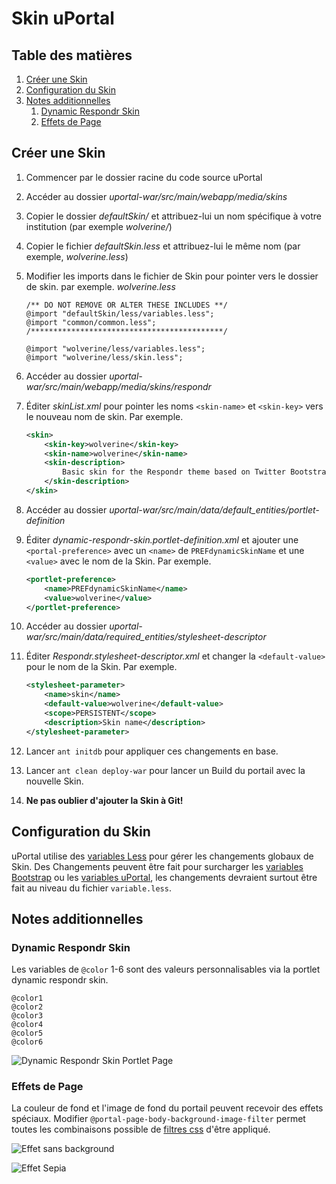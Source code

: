 # Skin uPortal

## Table des matières

1.  [Créer une Skin](#créer-une-skin)
2.  [Configuration du Skin](#configuration-du-skin)
3.  [Notes additionnelles](#notes-additionnelles)
    1.  [Dynamic Respondr Skin](#dynamic-respondr-skin)
    2.  [Effets de Page](#effets-de-page)

## Créer une Skin

1.  Commencer par le dossier racine du code source uPortal
2.  Accéder au dossier *uportal-war/src/main/webapp/media/skins*
3.  Copier le dossier *defaultSkin/* et attribuez-lui un nom spécifique à votre institution (par exemple *wolverine/*)
4.  Copier le fichier *defaultSkin.less* et attribuez-lui le même nom (par exemple, *wolverine.less*)
5.  Modifier les imports dans le fichier de Skin pour pointer vers le dossier de skin. par exemple. *wolverine.less*

    ``` less
    /** DO NOT REMOVE OR ALTER THESE INCLUDES **/
    @import "defaultSkin/less/variables.less";
    @import "common/common.less";
    /*******************************************/

    @import "wolverine/less/variables.less";
    @import "wolverine/less/skin.less";
    ```

6.  Accéder au dossier *uportal-war/src/main/webapp/media/skins/respondr*
7.  Éditer *skinList.xml* pour pointer les noms `<skin-name>` et `<skin-key>` vers le nouveau nom de skin. Par exemple.

    ``` xml
    <skin>
        <skin-key>wolverine</skin-key>
        <skin-name>wolverine</skin-name>
        <skin-description>
            Basic skin for the Respondr theme based on Twitter Bootstrap and Responsive Design
        </skin-description>
    </skin>
    ```

8.  Accéder au dossier *uportal-war/src/main/data/default_entities/portlet-definition*
9.  Éditer *dynamic-respondr-skin.portlet-definition.xml* et ajouter une `<portal-preference>` avec un `<name>` de `PREFdynamicSkinName` et une `<value>` avec le nom de la Skin. Par exemple.

    ``` xml
    <portlet-preference>
        <name>PREFdynamicSkinName</name>
        <value>wolverine</value>
    </portlet-preference>
    ```

10. Accéder au dossier *uportal-war/src/main/data/required_entities/stylesheet-descriptor*
11. Éditer *Respondr.stylesheet-descriptor.xml* et changer la `<default-value>` pour le nom de la Skin. Par exemple. 

    ``` xml
    <stylesheet-parameter>
        <name>skin</name>
        <default-value>wolverine</default-value>
        <scope>PERSISTENT</scope>
        <description>Skin name</description>
    </stylesheet-parameter>
    ```

12. Lancer `ant initdb` pour appliquer ces changements en base.
13. Lancer `ant clean deploy-war` pour lancer un Build du portail avec la nouvelle Skin.
14. **Ne pas oublier d'ajouter la Skin à Git!**

## Configuration du Skin

uPortal utilise des [variables Less](http://lesscss.org/features/#variables-feature) pour gérer les changements globaux de Skin.
Des Changements peuvent être fait pour surcharger les [variables Bootstrap](/uportal-war/src/main/webapp/media/skins/respondr/common/bootstrap/variables.less) ou les [variables uPortal](/uportal-war/src/main/webapp/media/skins/respondr/defaultSkin/less/variables.less), les changements devraient surtout être fait au niveau du fichier `variable.less`.

## Notes additionnelles

### Dynamic Respondr Skin

Les variables de `@color` 1-6 sont des valeurs personnalisables via la portlet dynamic respondr skin.

```less
@color1
@color2
@color3
@color4
@color5
@color6
```

![Dynamic Respondr Skin Portlet Page](../../../images/dynamic-respondr-skin.png)

### Effets de Page

La couleur de fond et l'image de fond du portail peuvent recevoir des effets spéciaux.
Modifier `@portal-page-body-background-image-filter` permet toutes les combinaisons possible de [filtres css](https://developer.mozilla.org/en-US/docs/Web/CSS/filter) d'être appliqué.

![Effet sans background](../../../images/background-filter-none.png)

![Effet Sepia](../../../images/background-filter-sepia.png)
